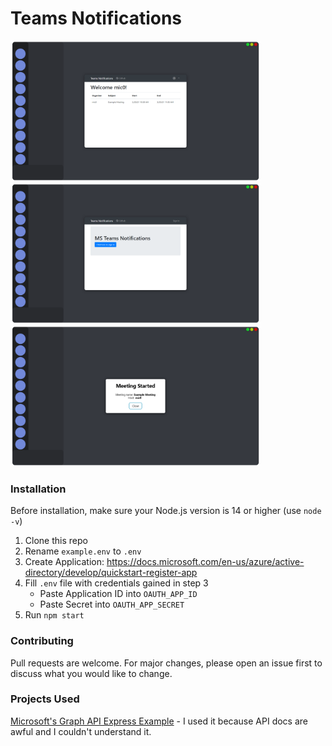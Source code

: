 # Teams Notifications

<img width="400px" alt="Calendar View" src="assets/calendar_view.png"></img><br>
<img width="400px" alt="Login Screen" src="assets/login.png"></img><br>
<img width="400px" alt="Notification" src="assets/notification.png"></img>

### Installation

Before installation, make sure your Node.js version is 14 or higher (use `node -v`)

1. Clone this repo
2. Rename `example.env` to `.env`
3. Create Application: https://docs.microsoft.com/en-us/azure/active-directory/develop/quickstart-register-app
4. Fill `.env` file with credentials gained in step 3
   - Paste Application ID into `OAUTH_APP_ID`
   - Paste Secret into `OAUTH_APP_SECRET`
5. Run `npm start`

### Contributing

Pull requests are welcome. For major changes, please open an issue first to discuss what you would like to change.

### Projects Used

[Microsoft's Graph API Express Example](https://github.com/microsoftgraph/msgraph-training-nodeexpressapp) - I used it because API docs are awful and I couldn't understand it. <!-- Secret Info: Also: Their NPM packages are even worse (or I'm dumb) -->
